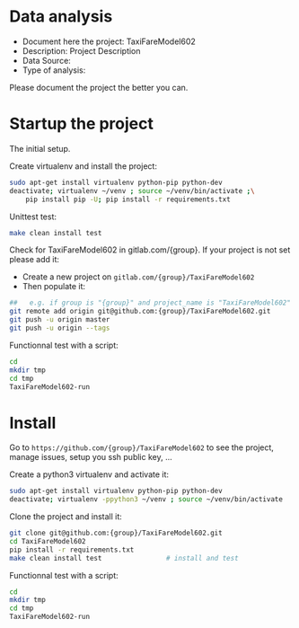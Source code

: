 # Data analysis
- Document here the project: TaxiFareModel602
- Description: Project Description
- Data Source:
- Type of analysis:

Please document the project the better you can.

# Startup the project

The initial setup.

Create virtualenv and install the project:
```bash
sudo apt-get install virtualenv python-pip python-dev
deactivate; virtualenv ~/venv ; source ~/venv/bin/activate ;\
    pip install pip -U; pip install -r requirements.txt
```

Unittest test:
```bash
make clean install test
```

Check for TaxiFareModel602 in gitlab.com/{group}.
If your project is not set please add it:

- Create a new project on `gitlab.com/{group}/TaxiFareModel602`
- Then populate it:

```bash
##   e.g. if group is "{group}" and project_name is "TaxiFareModel602"
git remote add origin git@github.com:{group}/TaxiFareModel602.git
git push -u origin master
git push -u origin --tags
```

Functionnal test with a script:

```bash
cd
mkdir tmp
cd tmp
TaxiFareModel602-run
```

# Install

Go to `https://github.com/{group}/TaxiFareModel602` to see the project, manage issues,
setup you ssh public key, ...

Create a python3 virtualenv and activate it:

```bash
sudo apt-get install virtualenv python-pip python-dev
deactivate; virtualenv -ppython3 ~/venv ; source ~/venv/bin/activate
```

Clone the project and install it:

```bash
git clone git@github.com:{group}/TaxiFareModel602.git
cd TaxiFareModel602
pip install -r requirements.txt
make clean install test                # install and test
```
Functionnal test with a script:

```bash
cd
mkdir tmp
cd tmp
TaxiFareModel602-run
```
